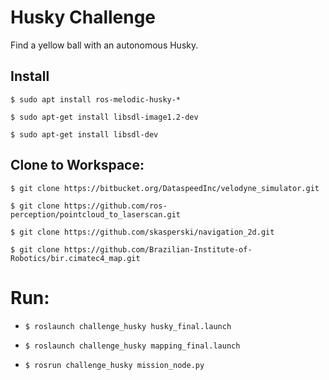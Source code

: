 # **Husky Challenge**

Find a yellow ball with an autonomous Husky.

Install
---

`$ sudo apt install ros-melodic-husky-*`

`$ sudo apt-get install libsdl-image1.2-dev`

`$ sudo apt-get install libsdl-dev`

Clone to Workspace:
---

`$ git clone https://bitbucket.org/DataspeedInc/velodyne_simulator.git`

`$ git clone https://github.com/ros-perception/pointcloud_to_laserscan.git`

`$ git clone https://github.com/skasperski/navigation_2d.git`

`$ git clone https://github.com/Brazilian-Institute-of-Robotics/bir.cimatec4_map.git`

# **Run:**

* `$ roslaunch challenge_husky husky_final.launch`

* `$ roslaunch challenge_husky mapping_final.launch`

* `$ rosrun challenge_husky mission_node.py `